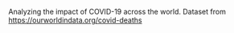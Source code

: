 Analyzing the impact of COVID-19 across the world. Dataset from https://ourworldindata.org/covid-deaths
